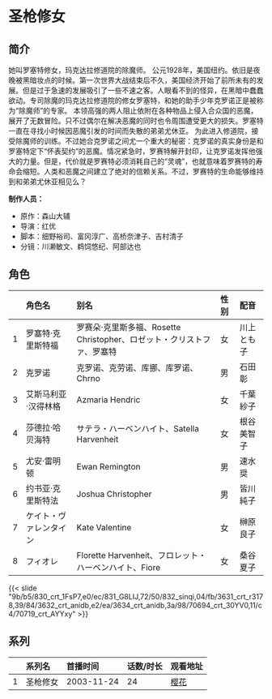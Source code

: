 # 圣枪修女


## 简介

她叫罗塞特修女，玛克达拉修道院的除魔师。
公元1928年，美国纽约。依旧是夜晚被黑暗妆点的时候。第一次世界大战结束后不久，美国经济开始了前所未有的发展。但是过于急速的发展吸引了一些不速之客。人眼看不到的怪异，在黑暗中蠢蠢欲动。专司除魔的玛克达拉修道院的修女罗塞特，和她的助手少年克罗诺正是被称为“除魔师”的专家。
本领高强的两人阻止依附在各种物品上侵入合众国的恶魔，展开了无数冒险。只不过偶尔在解决恶魔的同时也令周围遭受更大的损失。罗塞特一直在寻找小时候因恶魔引发的时间而失散的弟弟尤休亚。
为此进入修道院，接受除魔师的训练。不过她合克罗诺之间尤一个重大的秘密：克罗诺的真实身份是和罗塞特定下“怀表契约”的恶魔。情况紧急时，罗赛特解开封印，让克罗诺发挥他强大的力量。但是，代价就是罗赛特必须消耗自己的“灵魂”，也就意味着罗赛特的寿命会缩短。人类和恶魔之间建立了绝对的信赖关系。不过，罗赛特的生命能够维持到和弟弟尤休亚相见么？

**制作人员：**
- 原作：森山大辅
- 导演：红优
- 脚本：细野裕司、富冈淳广、高桥奈津子、吉村清子
- 分镜：川濑敏文、鹈饲悠纪、阿部达也

## 角色

|     |   角色名   |   别名  | 性别 |  配音  |
|:--- |:------  |:----      |:---  |:--   |
| 1 | 罗塞特·克里斯特福 | 罗赛朵·克里斯多福、Rosette Christopher、ロゼット・クリストファ、罗塞特 | 女 | 川上とも子 |
| 2 | 克罗诺 | 克罗诺、克劳诺、库挪、库罗诺、Chrno | 男 | 石田彰 |
| 3 | 艾斯马利亚·汉得林格 | Azmaria Hendric | 女 | 千葉紗子 |
| 4 | 莎德拉·哈贝海特 | サテラ・ハーベンハイト、Satella Harvenheit | 女 | 根谷美智子 |
| 5 | 尤安·雷明顿 | Ewan Remington | 男 | 速水奨 |
| 6 | 约书亚·克里斯特法 | Joshua Christopher | 男 | 皆川純子 |
| 7 | ケイト・ヴァレンタイン | Kate Valentine | 女 | 榊原良子 |
| 8 | フィオレ | Florette Harvenheit、フロレット・ハーベンハイト、Fiore | 女 | 桑谷夏子 |

{{< slide "9b/b5/830_crt_1FsP7,e0/ec/831_G8LIJ,72/50/832_sinqi,04/fb/3631_crt_r3178,39/84/3632_crt_anidb,e2/ea/3634_crt_anidb,3a/98/70694_crt_30YV0,11/c4/70719_crt_AYYxy" >}}

## 系列

|     |   系列名   |   首播时间  | 话数/时长  | 观看地址 |
|:---  |:------    |:----      |:---       |:---  |
| 1 | 圣枪修女 | 2003-11-24 | 24 | [樱花](https://www.cykz.net/vodplay/shengqiangxiunv-1-1/)  |



